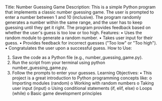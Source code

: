 Title: Number Guessing Game
Description:
This is a simple Python program that implements a classic number guessing game. The user is prompted to enter a number between 1 and 10 (inclusive). The program randomly generates a number within the same range, and the user has to keep guessing until they get it right. The program provides feedback based on whether the user's guess is too low or too high.
Features:
•	Uses the random module to generate a random number.
•	Takes user input for their guess.
•	Provides feedback for incorrect guesses ("Too low" or "Too high").
•	Congratulates the user upon a successful guess.
How to Use:
1.	Save the code as a Python file (e.g., number_guessing_game.py).
2.	Run the script from your terminal using python number_guessing_game.py.
3.	Follow the prompts to enter your guesses.
Learning Objectives:
•	This project is a great introduction to Python programming concepts like:
o	Importing modules (random)
o	Working with random numbers
o	Taking user input (input)
o	Using conditional statements (if, elif, else)
o	Loops (while)
o	Basic game development principles

